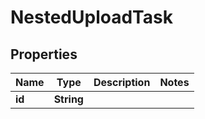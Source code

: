

# NestedUploadTask


## Properties

Name | Type | Description | Notes
------------ | ------------- | ------------- | -------------
**id** | **String** |  | 



